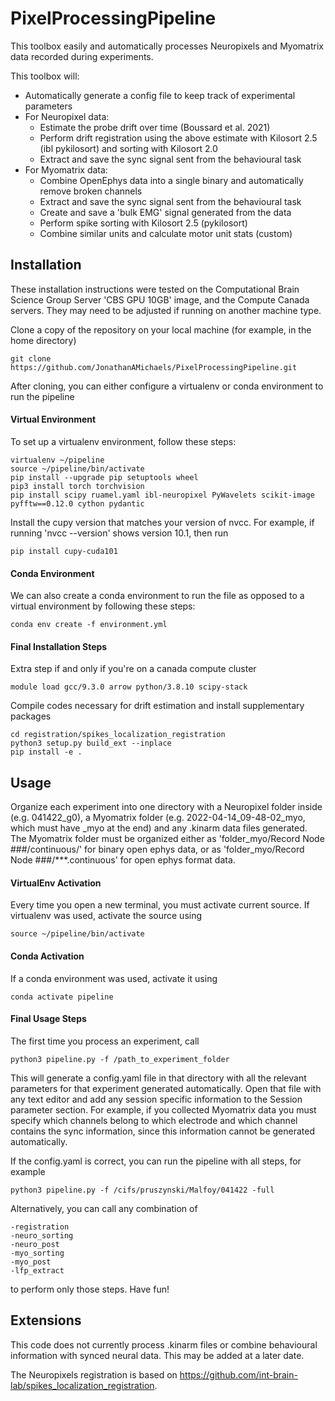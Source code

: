 # PixelProcessingPipeline
This toolbox easily and automatically processes Neuropixels and Myomatrix data recorded during experiments.

This toolbox will:
- Automatically generate a config file to keep track of experimental parameters
- For Neuropixel data:
  - Estimate the probe drift over time (Boussard et al. 2021)
  - Perform drift registration using the above estimate with Kilosort 2.5 (ibl pykilosort) and sorting with Kilosort 2.0 
  - Extract and save the sync signal sent from the behavioural task
- For Myomatrix data:
  - Combine OpenEphys data into a single binary and automatically remove broken channels
  - Extract and save the sync signal sent from the behavioural task
  - Create and save a 'bulk EMG' signal generated from the data
  - Perform spike sorting with Kilosort 2.5 (pykilosort)
  - Combine similar units and calculate motor unit stats (custom)

## Installation
These installation instructions were tested on the Computational Brain Science Group Server 'CBS GPU 10GB' image, and the Compute Canada servers. They may need to be adjusted if running on another machine type.

Clone a copy of the repository on your local machine (for example, in the home directory)

    git clone https://github.com/JonathanAMichaels/PixelProcessingPipeline.git
    
After cloning, you can either configure a virtualenv or conda environment to run the pipeline

#### Virtual Environment
To set up a virtualenv environment, follow these steps:

    virtualenv ~/pipeline
    source ~/pipeline/bin/activate
    pip install --upgrade pip setuptools wheel
    pip3 install torch torchvision
    pip install scipy ruamel.yaml ibl-neuropixel PyWavelets scikit-image pyfftw==0.12.0 cython pydantic

Install the cupy version that matches your version of nvcc. For example, if running 'nvcc --version'
shows version 10.1, then run

    pip install cupy-cuda101
    
#### Conda Environment
We can also create a conda environment to run the file as opposed to a virtual environment by following these steps:

    conda env create -f environment.yml

#### Final Installation Steps
Extra step if and only if you're on a canada compute cluster

    module load gcc/9.3.0 arrow python/3.8.10 scipy-stack

Compile codes necessary for drift estimation and install supplementary packages

    cd registration/spikes_localization_registration
    python3 setup.py build_ext --inplace
    pip install -e .


## Usage
Organize each experiment into one directory with a Neuropixel folder inside (e.g. 041422_g0), a Myomatrix folder (e.g. 2022-04-14_09-48-02_myo, which must have _myo at the end) and any .kinarm data files generated.
The Myomatrix folder must be organized either as 'folder_myo/Record Node ###/continuous/' for binary open ephys data,
or as 'folder_myo/Record Node ###/***.continuous' for open ephys format data.

#### VirtualEnv Activation
Every time you open a new terminal, you must activate current source. If virtualenv was used, activate the source using

    source ~/pipeline/bin/activate

#### Conda Activation
If a conda environment was used, activate it using

    conda activate pipeline

#### Final Usage Steps
The first time you process an experiment, call

    python3 pipeline.py -f /path_to_experiment_folder

This will generate a config.yaml file in that directory with all the relevant parameters for that experiment generated automatically. Open that file with any text editor and add any session specific information to the Session parameter section. For example, if you collected Myomatrix data you must specify which channels belong to which electrode and which channel contains the sync information, since this information cannot be generated automatically.

If the config.yaml is correct, you can run the pipeline with all steps, for example

    python3 pipeline.py -f /cifs/pruszynski/Malfoy/041422 -full

Alternatively, you can call any combination of

    -registration
    -neuro_sorting
    -neuro_post
    -myo_sorting
    -myo_post
    -lfp_extract

to perform only those steps. Have fun!

## Extensions

This code does not currently process .kinarm files or combine behavioural information with synced neural data. This may be added at a later date.

The Neuropixels registration is based on https://github.com/int-brain-lab/spikes_localization_registration.
